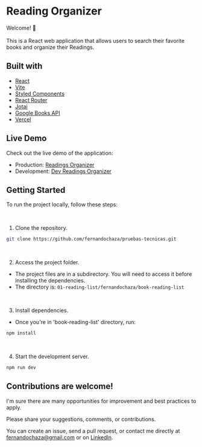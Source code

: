 # Reading Organizer

Welcome! 👋  
<br>
This is a React web application that allows users to search their favorite books and organize their Readings.

## Built with

- [React](https://reactjs.org/)
- [Vite](https://vitejs.dev/)
- [Styled Components](https://styled-components.com/)
- [React Router](https://reactrouter.com/en/main)
- [Jotai](https://jotai.org/)
- [Google Books API](https://developers.google.com/books/docs/overview)
- [Vercel](https://vercel.com/)

## Live Demo

Check out the live demo of the application:

- Production: [Readings Organizer](https://)
- Development: [Dev Readings Organizer](https://)

## Getting Started

To run the project locally, follow these steps:

<br>

1. Clone the repository.

```bash
git clone https://github.com/fernandochaza/pruebas-tecnicas.git
```

<br>

2. Access the project folder.

- The project files are in a subdirectory. You will need to access it before installing the dependencies.
- The directory is: `01-reading-list/fernandochaza/book-reading-list` 

<br>

3. Install dependencies.

- Once you're in 'book-reading-list' directory, run:
```bash
npm install
```

<br>


4. Start the development server.
```bash
npm run dev
```

## Contributions are welcome!

I'm sure there are many opportunities for improvement and best practices to apply.  

Please share your suggestions, comments, or contributions.  

You can create an issue, send a pull request, or contact me directly at fernandochaza@gmail.com or on [LinkedIn](https://www.linkedin.com/in/fernandochazarreta).  
